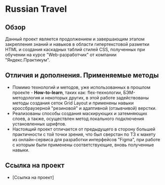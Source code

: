 # Russian Travel

## Обзор

Данный проект является продолжением и завершающим этапом закрепления знаний и навыков в области гипертекстовой разметки HTML и создания каскадных таблий стилей CSS, полученных при обучении на курсе "Web-разработчик" от компании "Яндекс.Практикум".

## Отличия и дополнения. Применяемые методы

* Помимо технологий и методов, уже использованных в прошлом проекте - **How-to-learn**, таких как: flex-технологии, БЭМ-методология и некоторых других, в этой работе задействованы методы создания cеток Grid Layout и применены навыки  кроссбраузерной "резиновой" и адаптивной (отзывчивой) верстки.  
* Реализованы способы создания маскирующих и затемняющих слоев, а также, осуществлен метод локального подключения установленных шрифтов.  
* Настоящий проект отличается от предыдущего в сторону большей практичности с той точки зрения, что был сверстан по ТЗ к макету из онлайн-сервиса для разработки интерфейсов "Figma", при работе с которым были применены соответствующие, вновь полученные навыки. 

## Ссылка на проект

* [Ссылка на проект]

